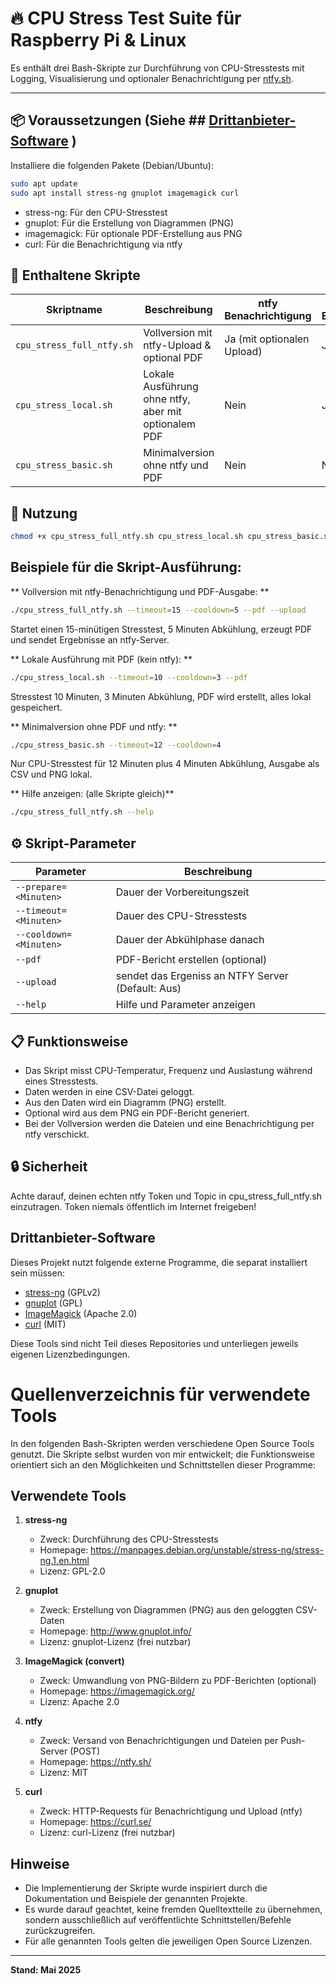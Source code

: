 # 🔥 CPU Stress Test Suite für Raspberry Pi & Linux

Es enthält drei Bash-Skripte zur Durchführung von CPU-Stresstests mit Logging, Visualisierung und optionaler Benachrichtigung per [ntfy.sh](https://ntfy.sh).

---

## 📦 Voraussetzungen (Siehe ## [Drittanbieter-Software](https://github.com/lastsamurai26/cpu-stress-suite?tab=readme-ov-file#drittanbieter-software) )

Installiere die folgenden Pakete (Debian/Ubuntu):

```bash
sudo apt update
sudo apt install stress-ng gnuplot imagemagick curl
```
- stress-ng: Für den CPU-Stresstest
- gnuplot: Für die Erstellung von Diagrammen (PNG)
- imagemagick: Für optionale PDF-Erstellung aus PNG
- curl: Für die Benachrichtigung via ntfy

## 📂 Enthaltene Skripte

| Skriptname                | Beschreibung                                         | ntfy Benachrichtigung      | PDF Erstellung | Kommentar                      |
| ------------------------- | ---------------------------------------------------- | -------------------------- | -------------- | ------------------------------ |
| `cpu_stress_full_ntfy.sh` | Vollversion mit ntfy-Upload & optional PDF           | Ja (mit optionalen Upload) | Ja             | Nutzt ntfy zum Upload          |
| `cpu_stress_local.sh`     | Lokale Ausführung ohne ntfy, aber mit optionalem PDF | Nein                       | Ja             | Nur lokale Ausgabe             |
| `cpu_stress_basic.sh`     | Minimalversion ohne ntfy und PDF                     | Nein                       | Nein           | Nur CSV & PNG lokal, keine PDF |


## 🚀 Nutzung

```bash
chmod +x cpu_stress_full_ntfy.sh cpu_stress_local.sh cpu_stress_basic.sh
```

## Beispiele für die Skript-Ausführung:
** Vollversion mit ntfy-Benachrichtigung und PDF-Ausgabe: **
```bash
./cpu_stress_full_ntfy.sh --timeout=15 --cooldown=5 --pdf --upload
```
Startet einen 15-minütigen Stresstest, 5 Minuten Abkühlung, erzeugt PDF und sendet Ergebnisse an ntfy-Server.

** Lokale Ausführung mit PDF (kein ntfy): **
```bash
./cpu_stress_local.sh --timeout=10 --cooldown=3 --pdf
```
Stresstest 10 Minuten, 3 Minuten Abkühlung, PDF wird erstellt, alles lokal gespeichert.


** Minimalversion ohne PDF und ntfy: **

```bash
./cpu_stress_basic.sh --timeout=12 --cooldown=4
```
Nur CPU-Stresstest für 12 Minuten plus 4 Minuten Abkühlung, Ausgabe als CSV und PNG lokal.

** Hilfe anzeigen:  (alle Skripte gleich)**

```bash
./cpu_stress_full_ntfy.sh --help
```

## ⚙️ Skript-Parameter


| Parameter              | Beschreibung                                      |
| ---------------------- | ------------------------------------------------- |
| `--prepare=<Minuten>`  | Dauer der Vorbereitungszeit                       |
| `--timeout=<Minuten>`  | Dauer des CPU-Stresstests                         |
| `--cooldown=<Minuten>` | Dauer der Abkühlphase danach                      |
| `--pdf`                | PDF-Bericht erstellen (optional)                  |
| `--upload`             | sendet das Ergeniss an NTFY Server (Default: Aus) |
| `--help`               | Hilfe und Parameter anzeigen                      |

## 📋 Funktionsweise
- Das Skript misst CPU-Temperatur, Frequenz und Auslastung während eines Stresstests.
- Daten werden in eine CSV-Datei geloggt.
- Aus den Daten wird ein Diagramm (PNG) erstellt.
- Optional wird aus dem PNG ein PDF-Bericht generiert.
- Bei der Vollversion werden die Dateien und eine Benachrichtigung per ntfy verschickt.

## 🔒 Sicherheit
Achte darauf, deinen echten ntfy Token und Topic in cpu_stress_full_ntfy.sh einzutragen.
Token niemals öffentlich im Internet freigeben!

## Drittanbieter-Software

Dieses Projekt nutzt folgende externe Programme, die separat installiert sein müssen:

- [stress-ng](https://manpages.ubuntu.com/manpages/latest/man1/stress-ng.1.html) (GPLv2)
- [gnuplot](http://www.gnuplot.info/) (GPL)
- [ImageMagick](https://imagemagick.org/) (Apache 2.0)
- [curl](https://curl.se/) (MIT)

Diese Tools sind nicht Teil dieses Repositories und unterliegen jeweils eigenen Lizenzbedingungen.

# Quellenverzeichnis für verwendete Tools

In den folgenden Bash-Skripten werden verschiedene Open Source Tools genutzt. Die Skripte selbst wurden von mir entwickelt; die Funktionsweise orientiert sich an den Möglichkeiten und Schnittstellen dieser Programme:

## Verwendete Tools

1. **stress-ng**
   - Zweck: Durchführung des CPU-Stresstests
   - Homepage: https://manpages.debian.org/unstable/stress-ng/stress-ng.1.en.html
   - Lizenz: GPL-2.0

2. **gnuplot**
   - Zweck: Erstellung von Diagrammen (PNG) aus den geloggten CSV-Daten
   - Homepage: http://www.gnuplot.info/
   - Lizenz: gnuplot-Lizenz (frei nutzbar)

3. **ImageMagick (convert)**
   - Zweck: Umwandlung von PNG-Bildern zu PDF-Berichten (optional)
   - Homepage: https://imagemagick.org/
   - Lizenz: Apache 2.0

4. **ntfy**
   - Zweck: Versand von Benachrichtigungen und Dateien per Push-Server (POST)
   - Homepage: https://ntfy.sh/
   - Lizenz: MIT

5. **curl**
   - Zweck: HTTP-Requests für Benachrichtigung und Upload (ntfy)
   - Homepage: https://curl.se/
   - Lizenz: curl-Lizenz (frei nutzbar)

## Hinweise
- Die Implementierung der Skripte wurde inspiriert durch die Dokumentation und Beispiele der genannten Projekte.
- Es wurde darauf geachtet, keine fremden Quelltextteile zu übernehmen, sondern ausschließlich auf veröffentlichte Schnittstellen/Befehle zurückzugreifen.
- Für alle genannten Tools gelten die jeweiligen Open Source Lizenzen.

---

**Stand: Mai 2025**
